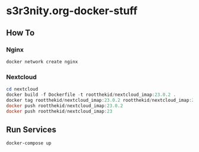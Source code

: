 # s3r3nity.org-docker-stuff

## How To

### Nginx

```PowerShell
docker network create nginx
```

### Nextcloud

```Powershell
cd nextcloud
docker build -f Dockerfile -t rootthekid/nextcloud_imap:23.0.2 .
docker tag rootthekid/nextcloud_imap:23.0.2 rootthekid/nextcloud_imap:23
docker push rootthekid/nextcloud_imap:23.0.2
docker push rootthekid/nextcloud_imap:23
```

## Run Services

```PowerShell
docker-compose up
```
